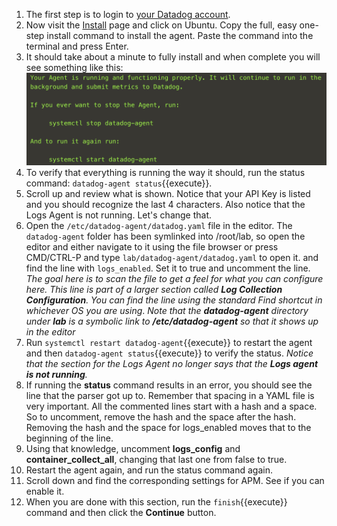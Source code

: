 1. The first step is to login to <a href="https://app.datadoghq.com" target="_datadog">your Datadog account</a>.
2. Now visit the <a href="https://app.datadoghq.com/account/settings#agent" target="_datadog">Install</a> page and click on Ubuntu. Copy the full, easy one-step install command to install the agent. Paste the command into the terminal and press Enter.
3. It should take about a minute to fully install and when complete you will see something like this:
    ![agentinstalled](assets/agentinstalled.png)
4. To verify that everything is running the way it should, run the status command: `datadog-agent status`{{execute}}.
5. Scroll up and review what is shown. Notice that your API Key is listed and you should recognize the last 4 characters. Also notice that the Logs Agent is not running. Let's change that.
6. Open the `/etc/datadog-agent/datadog.yaml` file in the editor. The `datadog-agent` folder has been symlinked into /root/lab, so open the editor and either navigate to it using the file browser or press CMD/CTRL-P and type `lab/datadog-agent/datadog.yaml` to open it. and find the line with `logs_enabled`. Set it to true and uncomment the line. *The goal here is to scan the file to get a feel for what you can configure here. This line is part of a larger section called **Log Collection Configuration**. You can find the line using the standard Find shortcut in whichever OS you are using*. 
   *Note that the **datadog-agent** directory under **lab** is a symbolic link to **/etc/datadog-agent** so that it shows up in the editor*
7. Run `systemctl restart datadog-agent`{{execute}} to restart the agent and then `datadog-agent status`{{execute}} to verify the status. 
    *Notice that the section for the Logs Agent no longer says that the **Logs agent is not running**.*
8. If running the **status** command results in an error, you should see the line that the parser got up to. Remember that spacing in a YAML file is very important. All the commented lines start with a hash and a space. So to uncomment, remove the hash and the space after the hash. Removing the hash and the space for logs_enabled moves that to the beginning of the line. 
9.  Using that knowledge, uncomment **logs_config** and **container_collect_all**, changing that last one from false to true.
10. Restart the agent again, and run the status command again.
11. Scroll down and find the corresponding settings for APM. See if you can enable it.
12. When you are done with this section, run the `finish`{{execute}} command and then click the **Continue** button.
